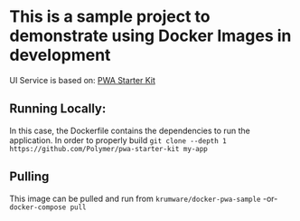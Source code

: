 # This is a sample project to demonstrate using Docker Images in development

UI Service is based on:
[PWA Starter Kit](https://polymer.github.io/pwa-starter-kit/setup/)

## Running Locally:
In this case, the Dockerfile contains the dependencies to run the application. In order to properly build
`git clone --depth 1 https://github.com/Polymer/pwa-starter-kit my-app`

## Pulling
This image can be pulled and run from `krumware/docker-pwa-sample`
 -or-
`docker-compose pull`
